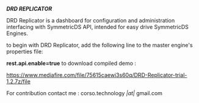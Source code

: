 ***DRD REPLICATOR***

DRD Replicator is a dashboard for configuration and administration interfacing with SymmetricDS API, intended for easy drive SymmetricDS Engines.

to begin with DRD Replicator, add the following line to the master engine's properties file:

**rest.api.enable=true**
 to download compiled demo :

https://www.mediafire.com/file/75615caewi3s60q/DRD-Replicator-trial-1.2.7z/file

For contribution contact me : corso.technology *|at|* gmail.com
